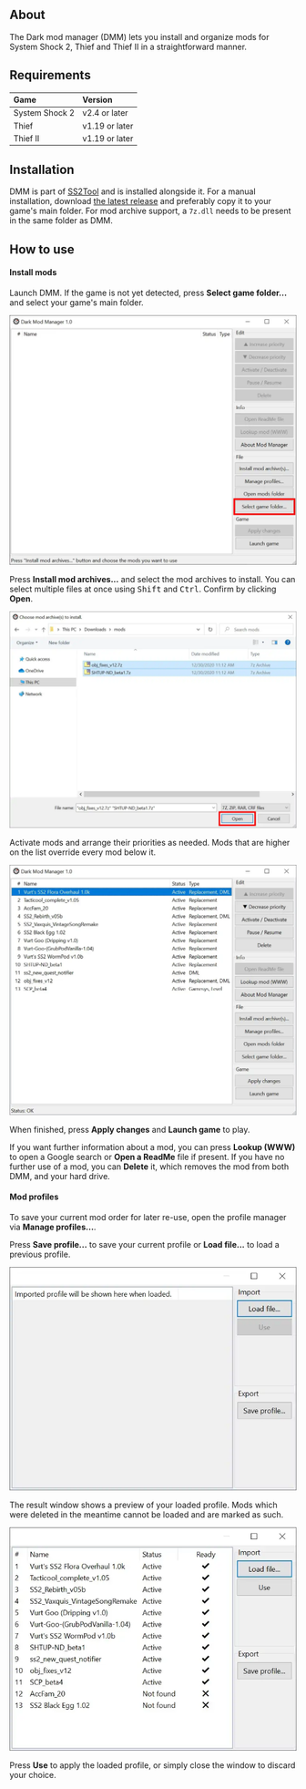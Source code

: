 ## About

The Dark mod manager (DMM) lets you install and organize mods for System Shock 2, Thief and Thief II in a straightforward manner.

## Requirements

| Game           | Version        |
|:---------------|:---------------|
| System Shock 2 | v2.4 or later  |
| Thief          | v1.19 or later |
| Thief II       | v1.19 or later |

## Installation

DMM is part of [SS2Tool](https://www.systemshock.org/index.php?topic=4141.0) and is installed alongside it.
For a manual installation, download [the latest release](https://github.com/pshjt/dmm/releases/latest/download/dmm.exe) and preferably copy it to your game's main folder.
For mod archive support, a `7z.dll` needs to be present in the same folder as DMM.

## How to use

#### Install mods
Launch DMM. If the game is not yet detected, press **Select game folder...** and select your game's main folder.

![Select game folder](/assets/images/dmm_1.webp "Select game folder")

Press **Install mod archives...** and select the mod archives to install. You can select multiple files at once using <kbd>Shift</kbd> and <kbd>Ctrl</kbd>. Confirm by clicking **Open**.

![Select archives to install](/assets/images/dmm_archive.webp "Select archives to install")

Activate mods and arrange their priorities as needed. Mods that are higher on the list override every mod below it.

![Finished installation with example mod list](/assets/images/dmm_2.webp "Finished installation with example mod list")

When finished, press **Apply changes** and **Launch game** to play.

If you want further information about a mod, you can press **Lookup (WWW)** to open a Google search or **Open a ReadMe** file if present. If you have no further use of a mod, you can **Delete** it, which removes the mod from both DMM, and your hard drive. 

#### Mod profiles
To save your current mod order for later re-use, open the profile manager via **Manage profiles...**.

Press **Save profile...** to save your current profile or **Load file...** to load a previous profile.

![Profile manager](/assets/images/dmm_profile1.webp "Profile manager")

The result window shows a preview of your loaded profile. Mods which were deleted in the meantime cannot be loaded and are marked as such.

![Profile preview](/assets/images/dmm_profile2.webp "Profile preview")

Press **Use** to apply the loaded profile, or simply close the window to discard your choice.
